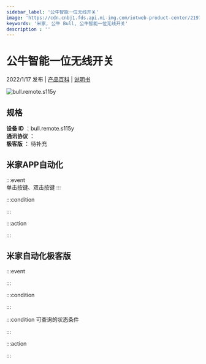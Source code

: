 ```yaml
---
sidebar_label: '公牛智能一位无线开关'
image: 'https://cdn.cnbj1.fds.api.mi-img.com/iotweb-product-center/21977004d2bb4f0e9500ab43e09332cb_1639991801047.png?GalaxyAccessKeyId=AKVGLQWBOVIRQ3XLEW&Expires=9223372036854775807&Signature=tw4qQWFmRoaRs4LCQOqHNSKE1d8='
keywords: '米家, 公牛 Bull, 公牛智能一位无线开关'
description : ''
---
```

# 公牛智能一位无线开关

2022/1/17 发布 | [产品百科](https://home.mi.com/webapp/content/baike/product/index.html?model=bull.remote.s115y/) | [说明书](https://home.mi.com/views/introduction.html?model=bull.remote.s115y&region=cn)

![bull.remote.s115y](https://cdn.cnbj1.fds.api.mi-img.com/iotweb-product-center/21977004d2bb4f0e9500ab43e09332cb_1639991801047.png?GalaxyAccessKeyId=AKVGLQWBOVIRQ3XLEW&Expires=9223372036854775807&Signature=tw4qQWFmRoaRs4LCQOqHNSKE1d8=)

## 规格  
> 
**设备 ID** ：bull.remote.s115y  
**通讯协议** ：  
**极客版**  ： 待补充 


## 米家APP自动化  

:::event  
单击按键、双击按键
:::

:::condition  

:::

:::action   

:::

## 米家自动化极客版  

:::event  

:::

:::condition  

:::

:::condition 可查询的状态条件  

:::

:::action  

:::

        
